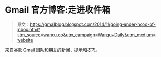 # Gmail 官方博客:走进收件箱

> 原文：<https://gmailblog.blogspot.com/2014/11/going-under-hood-of-inbox.html?utm_source=wanqu.co&utm_campaign=Wanqu+Daily&utm_medium=website>

来自谷歌 Gmail 团队和朋友的新闻、提示和技巧。